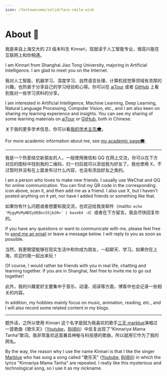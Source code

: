 ```yaml
---
icon: /fontawesome/solid/face-smile-wink
---
```


# About 🥳

我是来自上海交大的 23 级本科生 Kinnari，现就读于人工智能专业，很高兴能在互联网上和你相遇。

I am Kinnari from Shanghai Jiao Tong University, majoring in Artificial Intelligence. I am glad to meet you on the Internet.

我对人工智能、机器学习、深度学习、自然语言处理、计算机视觉等领域有浓厚的兴趣，也热衷于分享自己的学习经验和心得。你可以在 [aiTour](https://aitour.icu/) 或者 [GitHub](https://github.com/KinnariyaMamaTanha/aiTour/) 上看到我对一些学习资料的分享。

I am interested in Artificial Intelligence, Machine Learning, Deep Learning, Natural Language Processing, Computer Vision, etc., and I am also keen on sharing my learning experience and insights. You can see my sharing of some learning materials on [aiTour](https://aitour.icu/) or [GitHub](https://github.com/KinnariyaMamaTanha/aiTour/), both in Chinese.

关于我的更多学术信息，你可以看[我的学术主页🎓](../academy.md)。

For more academic information about me, see [my academic page🎓](../academy.md).

---

我是一个热爱结交新朋友的人，一般使用微信和 QQ 在网上交流，你可以在下方对应的图标中找到我的二维码，扫一扫后就可以添加我为好友了。我也使用 X，不过暂时并没有在上面发布过什么内容，也没有添加好友之类的。

I am a person who loves to make new friends. I usually use WeChat and QQ for online communication. You can find my QR code in the corresponding icon above, scan it, and then add me as a friend. I also use X, but I haven't posted anything on it yet, nor have I added friends or something like that.

如果你有什么问题或者想要和我交流，也欢迎给我发邮件（mailto: `echo 'MjgyMzMyNDIyOEBxcS5jb20=' | base64 -d`）或者在下方留言。我会尽快回复你的。

If you have any questions or want to communicate with me, please feel free to [send me an email](mailto:2823324228@qq.com) or leave a message below. I will reply to you as soon as possible.

当然，我更期望能够在现实生活中和你成为朋友，一起聊天、学习。如果你在上海，欢迎约我一起出来玩！

Of course, I would rather be friends with you in real life, chatting and learning together. If you are in Shanghai, feel free to invite me to go out together!

此外，我的兴趣爱好主要集中于音乐、动漫、阅读等方面，博客中也会记录一些相关的内容。

In addition, my hobbies mainly focus on music, animation, reading, etc., and I will also record some related content in my blogs.

---

题外话，之所以使用 Kinnari 这个名字是因为我喜欢的歌手[三无 marblue](https://space.bilibili.com/284120/)演唱过一首歌曲《歌乐天》（[Youtube](https://youtu.be/m-UhtKnaLQU?si=mLW5d3w0orEojeEG)，[BiliBili](https://www.bilibili.com/video/BV1hf4y1w7DE/?share_source=copy_web&vd_source=c9e11661823ca4062db1ef99f7e0eee1)）中反复出现了“Kinnariya Mama Tanha”歌词。我非常喜欢这首兼具神秘与科技感的歌曲，所以就用它作为了我的网名。

By the way, the reason why I use the name Kinnari is that I like the singer [Marblue](https://space.bilibili.com/284120/) who has sung a song called "歌乐天" ([Youtube](https://youtu.be/m-UhtKnaLQU?si=mLW5d3w0orEojeEG), [BiliBili](https://www.bilibili.com/video/BV1hf4y1w7DE/?share_source=copy_web&vd_source=c9e11661823ca4062db1ef99f7e0eee1)) in which the lyrics "Kinnariya Mama Tanha" are repeated. I really like this mysterious and technological song, so I use it as my nickname.
